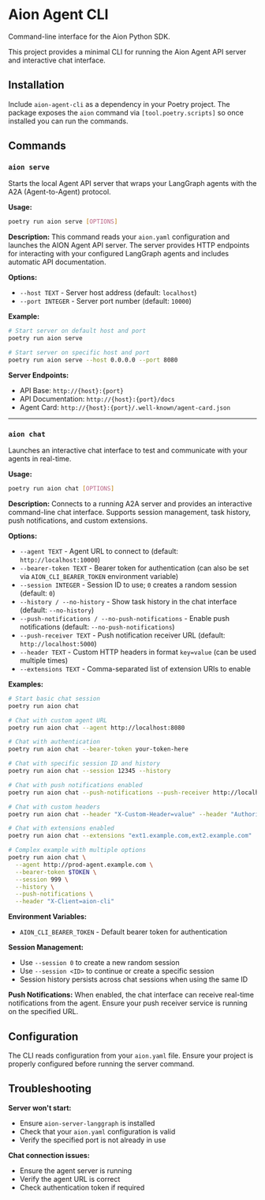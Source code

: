 # Aion Agent CLI

Command-line interface for the Aion Python SDK.

This project provides a minimal CLI for running the Aion Agent API server and interactive chat interface.

## Installation

Include `aion-agent-cli` as a dependency in your Poetry project. The package exposes the `aion` command via `[tool.poetry.scripts]` so once installed you can run the commands.

## Commands

### `aion serve`

Starts the local Agent API server that wraps your LangGraph agents with the A2A (Agent-to-Agent) protocol.

**Usage:**
```bash
poetry run aion serve [OPTIONS]
```

**Description:**
This command reads your `aion.yaml` configuration and launches the AION Agent API server. The server provides HTTP endpoints for interacting with your configured LangGraph agents and includes automatic API documentation.

**Options:**
- `--host TEXT` - Server host address (default: `localhost`)
- `--port INTEGER` - Server port number (default: `10000`)

**Example:**
```bash
# Start server on default host and port
poetry run aion serve

# Start server on specific host and port
poetry run aion serve --host 0.0.0.0 --port 8080
```

**Server Endpoints:**
- API Base: `http://{host}:{port}`
- API Documentation: `http://{host}:{port}/docs`
- Agent Card: `http://{host}:{port}/.well-known/agent-card.json`

---

### `aion chat`

Launches an interactive chat interface to test and communicate with your agents in real-time.

**Usage:**
```bash
poetry run aion chat [OPTIONS]
```

**Description:**
Connects to a running A2A server and provides an interactive command-line chat interface. Supports session management, task history, push notifications, and custom extensions.

**Options:**
- `--agent TEXT` - Agent URL to connect to (default: `http://localhost:10000`)
- `--bearer-token TEXT` - Bearer token for authentication (can also be set via `AION_CLI_BEARER_TOKEN` environment variable)
- `--session INTEGER` - Session ID to use; `0` creates a random session (default: `0`)
- `--history / --no-history` - Show task history in the chat interface (default: `--no-history`)
- `--push-notifications / --no-push-notifications` - Enable push notifications (default: `--no-push-notifications`)
- `--push-receiver TEXT` - Push notification receiver URL (default: `http://localhost:5000`)
- `--header TEXT` - Custom HTTP headers in format `key=value` (can be used multiple times)
- `--extensions TEXT` - Comma-separated list of extension URIs to enable

**Examples:**
```bash
# Start basic chat session
poetry run aion chat

# Chat with custom agent URL
poetry run aion chat --agent http://localhost:8080

# Chat with authentication
poetry run aion chat --bearer-token your-token-here

# Chat with specific session ID and history
poetry run aion chat --session 12345 --history

# Chat with push notifications enabled
poetry run aion chat --push-notifications --push-receiver http://localhost:3000

# Chat with custom headers
poetry run aion chat --header "X-Custom-Header=value" --header "Authorization=Bearer token"

# Chat with extensions enabled
poetry run aion chat --extensions "ext1.example.com,ext2.example.com"

# Complex example with multiple options
poetry run aion chat \
  --agent http://prod-agent.example.com \
  --bearer-token $TOKEN \
  --session 999 \
  --history \
  --push-notifications \
  --header "X-Client=aion-cli"
```

**Environment Variables:**
- `AION_CLI_BEARER_TOKEN` - Default bearer token for authentication

**Session Management:**
- Use `--session 0` to create a new random session
- Use `--session <ID>` to continue or create a specific session
- Session history persists across chat sessions when using the same ID

**Push Notifications:**
When enabled, the chat interface can receive real-time notifications from the agent. Ensure your push receiver service is running on the specified URL.

## Configuration

The CLI reads configuration from your `aion.yaml` file. Ensure your project is properly configured before running the server command.

## Troubleshooting

**Server won't start:**
- Ensure `aion-server-langgraph` is installed
- Check that your `aion.yaml` configuration is valid
- Verify the specified port is not already in use

**Chat connection issues:**
- Ensure the agent server is running
- Verify the agent URL is correct
- Check authentication token if required

